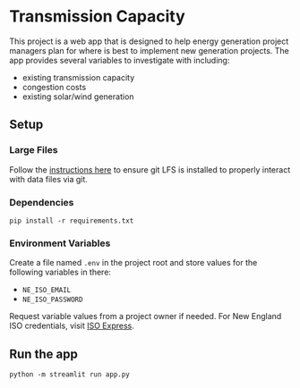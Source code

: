 # Transmission Capacity

This project is a web app that is designed to help energy generation project managers plan for where is best to implement new generation projects.  The app provides several variables to investigate with including:
- existing transmission capacity
- congestion costs
- existing solar/wind generation

## Setup

### Large Files

Follow the [instructions here](https://git-lfs.com/) to ensure git LFS is installed to properly interact with data files via git.

### Dependencies
`pip install -r requirements.txt`

### Environment Variables

Create a file named `.env` in the project root and store values for the following variables in there:
- `NE_ISO_EMAIL`
- `NE_ISO_PASSWORD`

Request variable values from a project owner if needed.  For New England ISO credentials, visit [ISO Express](https://www.iso-ne.com/markets-operations/iso-express).

## Run the app

`python -m streamlit run app.py`

